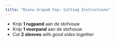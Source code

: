 ```yaml
---
title: "Diana draped top: Cutting Instructions"
---
```


- Knip **1 rugpand** aan de stofvouw
- Knip **1 voorpand** aan de stofvouw
- Cut **2 sleeves** with _good sides together_
